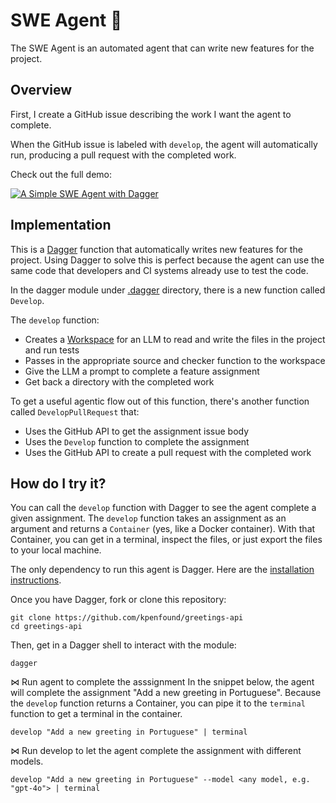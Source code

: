 # SWE Agent 🤖

The SWE Agent is an automated agent that can write new features for the project.

## Overview

First, I create a GitHub issue describing the work I want the agent to complete.

When the GitHub issue is labeled with `develop`, the agent will automatically run,
producing a pull request with the completed work.

Check out the full demo:

[![A Simple SWE Agent with Dagger](https://img.youtube.com/vi/B7P04M9c1m0/0.jpg)](https://www.youtube.com/watch?v=B7P04M9c1m0)

## Implementation

This is a [Dagger](https://dagger.io) function that automatically writes new features for the project.
Using Dagger to solve this is perfect because the agent can use the same code that developers and CI systems already use to test the code.

In the dagger module under [.dagger](./.dagger) directory, there is a new function called `Develop`.

The `develop` function:
- Creates a [Workspace](./.dagger/workspace) for an LLM to read and write the files in the project and run tests
- Passes in the appropriate source and checker function to the workspace
- Give the LLM a prompt to complete a feature assignment
- Get back a directory with the completed work

To get a useful agentic flow out of this function, there's another function called `DevelopPullRequest` that:
- Uses the GitHub API to get the assignment issue body
- Uses the `Develop` function to complete the assignment
- Uses the GitHub API to create a pull request with the completed work

## How do I try it?

You can call the `develop` function with Dagger to see the agent complete a given assignment. The `develop` function takes an assignment as an argument and returns a `Container` (yes, like a Docker container). With that Container, you can get in a terminal, inspect the files, or just export the files to your local machine.

The only dependency to run this agent is Dagger. Here are the [installation instructions](https://docs.dagger.io/ai-agents#initial-setup).

Once you have Dagger, fork or clone this repository:
```
git clone https://github.com/kpenfound/greetings-api
cd greetings-api
```

Then, get in a Dagger shell to interact with the module:

```
dagger
```

⋈ Run agent to complete the asssignment
In the snippet below, the agent will complete the assignment "Add a new greeting in Portuguese".
Because the `develop` function returns a Container, you can pipe it to the `terminal` function to get a terminal in the container.

```
develop "Add a new greeting in Portuguese" | terminal
```



⋈ Run develop to let the agent complete the assignment with different models.

```
develop "Add a new greeting in Portuguese" --model <any model, e.g. "gpt-4o"> | terminal
```

